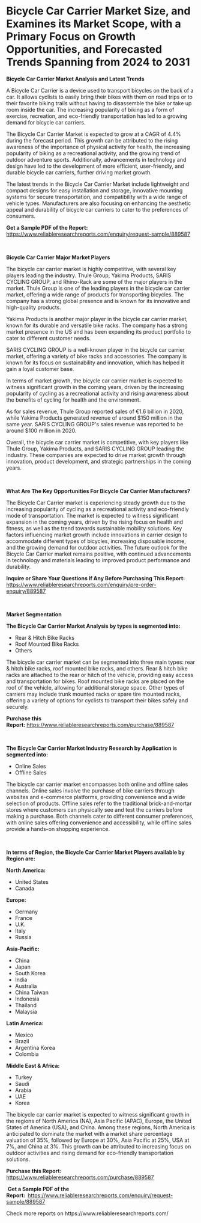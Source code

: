 <p><h1>Bicycle Car Carrier Market Size, and Examines its Market Scope, with a Primary Focus on Growth Opportunities, and Forecasted Trends Spanning from 2024 to 2031</h1></p><p><strong>Bicycle Car Carrier Market Analysis and Latest Trends</strong></p>
<p><p>A Bicycle Car Carrier is a device used to transport bicycles on the back of a car. It allows cyclists to easily bring their bikes with them on road trips or to their favorite biking trails without having to disassemble the bike or take up room inside the car. The increasing popularity of biking as a form of exercise, recreation, and eco-friendly transportation has led to a growing demand for bicycle car carriers.</p><p>The Bicycle Car Carrier Market is expected to grow at a CAGR of 4.4% during the forecast period. This growth can be attributed to the rising awareness of the importance of physical activity for health, the increasing popularity of biking as a recreational activity, and the growing trend of outdoor adventure sports. Additionally, advancements in technology and design have led to the development of more efficient, user-friendly, and durable bicycle car carriers, further driving market growth.</p><p>The latest trends in the Bicycle Car Carrier Market include lightweight and compact designs for easy installation and storage, innovative mounting systems for secure transportation, and compatibility with a wide range of vehicle types. Manufacturers are also focusing on enhancing the aesthetic appeal and durability of bicycle car carriers to cater to the preferences of consumers.</p></p>
<p><strong>Get a Sample PDF of the Report:&nbsp;</strong> <a href="https://www.reliableresearchreports.com/enquiry/request-sample/889587">https://www.reliableresearchreports.com/enquiry/request-sample/889587</a></p>
<p>&nbsp;</p>
<p><strong>Bicycle Car Carrier Major Market Players</strong></p>
<p><p>The bicycle car carrier market is highly competitive, with several key players leading the industry. Thule Group, Yakima Products, SARIS CYCLING GROUP, and Rhino-Rack are some of the major players in the market. Thule Group is one of the leading players in the bicycle car carrier market, offering a wide range of products for transporting bicycles. The company has a strong global presence and is known for its innovative and high-quality products.</p><p>Yakima Products is another major player in the bicycle car carrier market, known for its durable and versatile bike racks. The company has a strong market presence in the US and has been expanding its product portfolio to cater to different customer needs.</p><p>SARIS CYCLING GROUP is a well-known player in the bicycle car carrier market, offering a variety of bike racks and accessories. The company is known for its focus on sustainability and innovation, which has helped it gain a loyal customer base.</p><p>In terms of market growth, the bicycle car carrier market is expected to witness significant growth in the coming years, driven by the increasing popularity of cycling as a recreational activity and rising awareness about the benefits of cycling for health and the environment.</p><p>As for sales revenue, Thule Group reported sales of €1.6 billion in 2020, while Yakima Products generated revenue of around $150 million in the same year. SARIS CYCLING GROUP's sales revenue was reported to be around $100 million in 2020.</p><p>Overall, the bicycle car carrier market is competitive, with key players like Thule Group, Yakima Products, and SARIS CYCLING GROUP leading the industry. These companies are expected to drive market growth through innovation, product development, and strategic partnerships in the coming years.</p></p>
<p>&nbsp;</p>
<p><strong>What Are The Key Opportunities For Bicycle Car Carrier Manufacturers?</strong></p>
<p><p>The Bicycle Car Carrier market is experiencing steady growth due to the increasing popularity of cycling as a recreational activity and eco-friendly mode of transportation. The market is expected to witness significant expansion in the coming years, driven by the rising focus on health and fitness, as well as the trend towards sustainable mobility solutions. Key factors influencing market growth include innovations in carrier design to accommodate different types of bicycles, increasing disposable income, and the growing demand for outdoor activities. The future outlook for the Bicycle Car Carrier market remains positive, with continued advancements in technology and materials leading to improved product performance and durability.</p></p>
<p><strong>Inquire or Share Your Questions If Any Before Purchasing This Report:</strong> <a href="https://www.reliableresearchreports.com/enquiry/pre-order-enquiry/889587">https://www.reliableresearchreports.com/enquiry/pre-order-enquiry/889587</a></p>
<p>&nbsp;</p>
<p><strong>Market Segmentation</strong></p>
<p><strong>The Bicycle Car Carrier Market Analysis by types is segmented into:</strong></p>
<p><ul><li>Rear & Hitch Bike Racks</li><li>Roof Mounted Bike Racks</li><li>Others</li></ul></p>
<p><p>The bicycle car carrier market can be segmented into three main types: rear & hitch bike racks, roof mounted bike racks, and others. Rear & hitch bike racks are attached to the rear or hitch of the vehicle, providing easy access and transportation for bikes. Roof mounted bike racks are placed on the roof of the vehicle, allowing for additional storage space. Other types of carriers may include trunk mounted racks or spare tire mounted racks, offering a variety of options for cyclists to transport their bikes safely and securely.</p></p>
<p><strong>Purchase this Report:&nbsp;</strong><a href="https://www.reliableresearchreports.com/purchase/889587">https://www.reliableresearchreports.com/purchase/889587</a></p>
<p>&nbsp;</p>
<p><strong>The Bicycle Car Carrier Market Industry Research by Application is segmented into:</strong></p>
<p><ul><li>Online Sales</li><li>Offline Sales</li></ul></p>
<p><p>The bicycle car carrier market encompasses both online and offline sales channels. Online sales involve the purchase of bike carriers through websites and e-commerce platforms, providing convenience and a wide selection of products. Offline sales refer to the traditional brick-and-mortar stores where customers can physically see and test the carriers before making a purchase. Both channels cater to different consumer preferences, with online sales offering convenience and accessibility, while offline sales provide a hands-on shopping experience.</p></p>
<p>&nbsp;</p>
<p><strong>In terms of Region, the Bicycle Car Carrier Market Players available by Region are:</strong></p>
<p>
    <p> <strong> North America: </strong>
        <ul>
            <li>United States</li>
            <li>Canada</li>
        </ul>
        </p> 
    <p> <strong> Europe: </strong>
        <ul>
            <li>Germany</li>
            <li>France</li>
            <li>U.K.</li>
            <li>Italy</li>
            <li>Russia</li>
        </ul>
        </p> 
    <p> <strong> Asia-Pacific: </strong>
        <ul>
            <li>China</li>
            <li>Japan</li>
            <li>South Korea</li>
            <li>India</li>
            <li>Australia</li>
            <li>China Taiwan</li>
            <li>Indonesia</li>
            <li>Thailand</li>
            <li>Malaysia</li>
        </ul>
        </p> 
    <p> <strong> Latin America: </strong>
        <ul>
            <li>Mexico</li>
            <li>Brazil</li>
            <li>Argentina Korea</li>
            <li>Colombia</li>
        </ul>
        </p> 
    <p> <strong> Middle East & Africa: </strong>
        <ul>
            <li>Turkey</li>
            <li>Saudi</li>
            <li>Arabia</li>
            <li>UAE</li>
            <li>Korea</li>
        </ul>
    </p>
    </p>
<p><p>The bicycle car carrier market is expected to witness significant growth in the regions of North America (NA), Asia Pacific (APAC), Europe, the United States of America (USA), and China. Among these regions, North America is anticipated to dominate the market with a market share percentage valuation of 35%, followed by Europe at 30%, Asia Pacific at 25%, USA at 7%, and China at 3%. This growth can be attributed to increasing focus on outdoor activities and rising demand for eco-friendly transportation solutions.</p></p>
<p><strong>Purchase this Report: </strong><a href="https://www.reliableresearchreports.com/purchase/889587">https://www.reliableresearchreports.com/purchase/889587</a></p>
<p>&nbsp;<strong>Get a Sample PDF of the Report:&nbsp;&nbsp;</strong><a href="https://www.reliableresearchreports.com/enquiry/request-sample/889587">https://www.reliableresearchreports.com/enquiry/request-sample/889587</a></p>
<p><strong></strong></p>
<p>Check more reports on https://www.reliableresearchreports.com/</p>